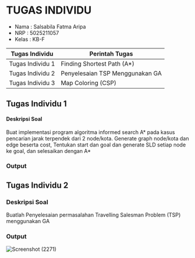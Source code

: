 # TUGAS INDIVIDU
- Nama    : Salsabila Fatma Aripa
- NRP     : 5025211057
- Kelas   : KB-F

| Tugas  Individu   | Perintah Tugas                  |
| ------------------| --------------------------------|                                     
| Tugas Individu 1  | Finding Shortest Path (A*)      |
| Tugas Individu 2  | Penyelesaian TSP Menggunakan GA |
| Tugas Individu 3  | Map Coloring (CSP)              |


## Tugas Individu 1
#### Deskripsi Soal
Buat implementasi program algoritma informed search A* pada kasus pencarian jarak terpendek dari 2 node/kota. Generate graph node/kota dan edge beserta cost, Tentukan start dan goal dan generate SLD setiap node ke goal, dan selesaikan dengan A*

### Output

## Tugas Individu 2
### Deskripsi Soal
Buatlah Penyelesaian permasalahan Travelling Salesman Problem (TSP) menggunakan GA

### Output
![Screenshot (2271)](https://user-images.githubusercontent.com/114417418/225705467-27b683a4-8e43-41df-8792-a605a58f9fbe.png)


